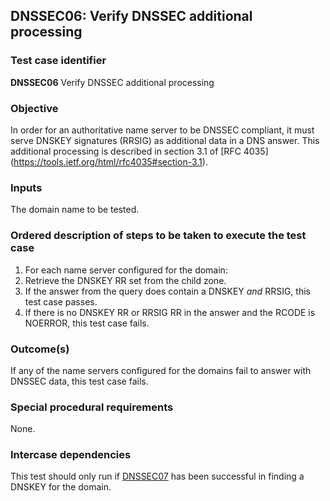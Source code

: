 ## DNSSEC06: Verify DNSSEC additional processing

### Test case identifier
**DNSSEC06** Verify DNSSEC additional processing

### Objective

In order for an authoritative name server to be DNSSEC compliant,
it must serve DNSKEY signatures (RRSIG) as additional data in a DNS answer.
This additional processing is described in section 3.1 of [RFC 4035]
(https://tools.ietf.org/html/rfc4035#section-3.1).

### Inputs

The domain name to be tested.

### Ordered description of steps to be taken to execute the test case

1. For each name server configured for the domain:
2. Retrieve the DNSKEY RR set from the child zone.
3. If the answer from the query does contain a DNSKEY _and_ RRSIG, this
   test case passes.
4. If there is no DNSKEY RR or RRSIG RR in the answer and the RCODE is
   NOERROR, this test case fails.

### Outcome(s)

If any of the name servers configured for the domains fail to answer with
DNSSEC data, this test case fails.

### Special procedural requirements

None.

### Intercase dependencies

This test should only run if [DNSSEC07](dnssec07.md) has been successful
in finding a DNSKEY for the domain.
